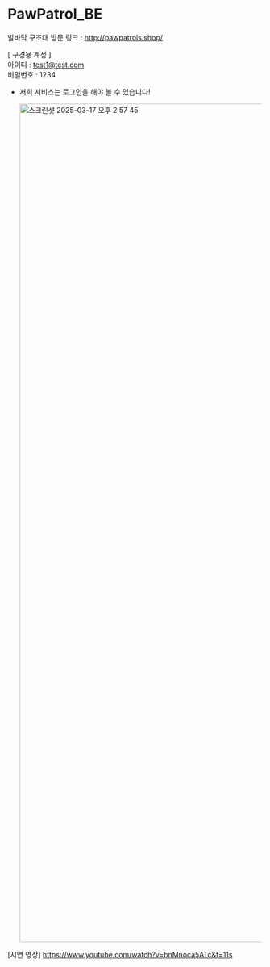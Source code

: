 # PawPatrol_BE

발바닥 구조대 방문 링크 : http://pawpatrols.shop/

[ 구경용 계정 ]
</br>
아이디 : test1@test.com
</br>
비밀번호 : 1234

* 저희 서비스는 로그인을 해야 볼 수 있습니다!

  <img width="1662" alt="스크린샷 2025-03-17 오후 2 57 45" src="https://github.com/user-attachments/assets/33329df6-511b-4329-835f-d43055b0c45c" />


[시연 영상]
https://www.youtube.com/watch?v=bnMnoca5ATc&t=11s
